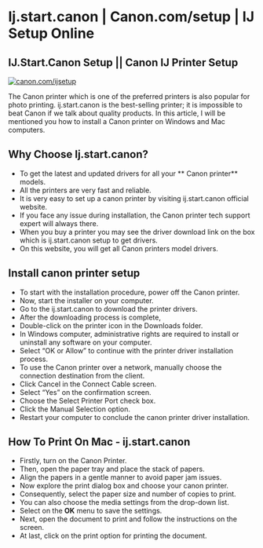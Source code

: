 # Ij.start.canon | Canon.com/setup | IJ Setup Online

## IJ.Start.Canon Setup || Canon IJ Printer Setup
<p><a href="https://ij.manual.canon/ij/webmanual/WebPortal/PTL/ptl-top.html?lng=en&lapp=ijstartcano"><img src="https://ijstartcans.github.io/Get-Started.png" alt="canon.com/ijsetup" /></a></p>

The Canon printer which is one of the preferred printers is also popular for photo printing. ij.start.canon is the best-selling printer; it is impossible to beat Canon if we talk about quality products. In this article, I will be mentioned you how to install a Canon printer on Windows and Mac computers.


## Why Choose Ij.start.canon?

- To get the latest and updated drivers for all your ** Canon printer** models.
- All the printers are very fast and reliable.
- It is very easy to set up a canon printer by visiting ij.start.canon official website.
- If you face any issue during installation, the Canon printer tech support expert will always there.
- When you buy a printer you may see the driver download link on the box which is ij.start.canon setup to get drivers.
- On this website, you will get all Canon printers model drivers.

## Install canon printer setup

- To start with the installation procedure, power off the Canon printer.
- Now, start the installer on your computer.
- Go to the ij.start.canon to download the printer drivers.
- After the downloading process is complete,
- Double-click on the printer icon in the Downloads folder.
- In Windows computer, administrative rights are required to install or uninstall any software on your computer.
- Select “OK or Allow” to continue with the printer driver installation process.
- To use the Canon printer over a network, manually choose the connection destination from the client.
- Click Cancel in the Connect Cable screen.
- Select “Yes” on the confirmation screen.
- Choose the Select Printer Port check box.
- Click the Manual Selection option.
- Restart your computer to conclude the canon printer driver installation.

## How To Print On Mac - ij.start.canon
- Firstly, turn on the Canon Printer.
- Then, open the paper tray and place the stack of papers.
- Align the papers in a gentle manner to avoid paper jam issues.
- Now explore the print dialog box and choose your canon printer.
- Consequently, select the paper size and number of copies to print.
- You can also choose the media settings from the drop-down list.
- Select on the **OK** menu to save the settings.
- Next, open the document to print and follow the instructions on the screen.
- At last, click on the print option for printing the document.
